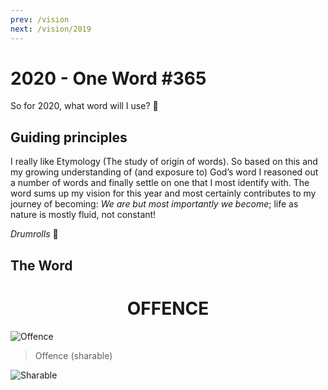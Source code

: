 ```yaml
---
prev: /vision
next: /vision/2019
---
```


# 2020 - One Word #365

So for 2020, what word will I use? :thinking:

## Guiding principles

I really like Etymology (The study of origin of words). So based on this and my growing understanding of (and exposure to) God’s word I reasoned out a number of words and finally settle on one that I most identify with. The word sums up my vision for this year and most certainly contributes to my journey of becoming: _We are but most importantly we become_; life as nature is mostly fluid, not constant!

_Drumrolls_ :drum:

## The Word

<center><h1>OFFENCE</h1></center>

![Offence](../../.vuepress/public/images/Offence.png)

> Offence (sharable)

![Sharable](../../.vuepress/public/images/2020.png)
